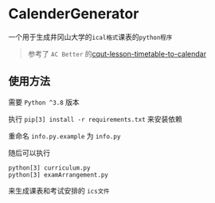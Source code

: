 # CalenderGenerator
一个用于生成井冈山大学的`ical格式`课表的`python程序`

> 参考了 `AC Better` 的[cqut-lesson-timetable-to-calendar](https://github.com/acbetter/cqut-lesson-timetable-to-calendar)

## 使用方法

需要 `Python ^3.8` 版本

执行 `pip[3] install -r requirements.txt` 来安装依赖

重命名 `info.py.example` 为 `info.py`

随后可以执行

```
python[3] curriculum.py
python[3] examArrangement.py
```

来生成课表和考试安排的 `ics文件` 
